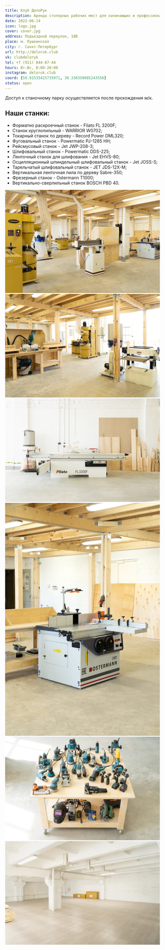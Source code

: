 ```yaml
---
title: Клуб ДелоРук
description: Аренда столярных рабочих мест для начинающих и профессионалов
date: 2022-06-14
icon: logo.jpg
cover: cover.jpg
address: Подъездной переулок, 18В
place: м. Пушкинская
city: г. Санкт-Петербург
url: http://deloruk.club
vk: clubdeloryk
tel: +7 (911) 844-67-44
hours: Вт-Вс, 8:00-20:00
instagram: deloruk.club
coord: [59.91535425735971, 30.336350085243556]
status: open
---
```


Доступ к станочному парку осуществляется после прохождения м/к.

## Наши станки:

- Форматно раскроечный станок - Filato FL 3200F;
- Станок круглопильный - WARRIOR W0702;
- Токарный станок по дереву - Record Power DML320;
- Фуговальный станок - Powermatic PJ-1285 HH;
- Рейсмусовый станок - Jet JWP-208-3;
- Шлифовальный станок - Powermatic DDS-225;
- Ленточный станок для шлифования - Jet EHVS-80;
- Осцилляционный шпиндельный шлифовальный станок - Jet JOSS-S;
- Тарельчатый шлифовальный станок - JET JDS-12X-M;
- Вертикальная ленточная пила по дереву Sabre-350;
- Фрезерный станок - Ostermann T1000;
- Вертикально-сверлильный станок BOSCH PBD 40.

![](./images/2.jpg)
![](./images/3.jpg)
![](./images/4.jpg)
![](./images/5.jpg)
![](./images/6.jpg)
![](./images/7.jpg)